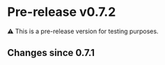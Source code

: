 # Pre-release v0.7.2

⚠️ This is a pre-release version for testing purposes.

## Changes since 0.7.1

